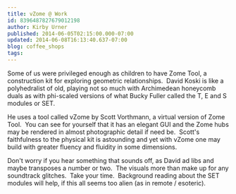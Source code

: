 ```yaml
---
title: vZome @ Work
id: 8396487827679012198
author: Kirby Urner
published: 2014-06-05T02:15:00.000-07:00
updated: 2014-06-08T16:13:40.637-07:00
blog: coffee_shops
tags: 
---
```


Some of us were privileged enough as children to have Zome Tool, a construction kit for exploring geometric relationships.  David Koski is like a polyhedralist of old, playing not so much with Archimedean honeycomb duals as with phi-scaled versions of what Bucky Fuller called the T, E and S modules or SET.

He uses a tool called vZome by Scott Vorthmann, a virtual version of Zome Tool.  You can see for yourself that it has an elegant GUI and the Zome hubs may be rendered in almost photographic detail if need be.  Scott's faithfulness to the physical kit is astounding and yet with vZome one may build with greater fluency and fluidity in some dimensions.

Don't worry if you hear something that sounds off, as David ad libs and maybe transposes a number or two.  The visuals more than make up for any soundtrack glitches.  Take your time.  Background reading about the SET modules will help, if this all seems too alien (as in remote / esoteric).